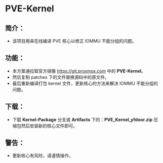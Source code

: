 # PVE-Kernel

## 简介：
- 该项目用来在线编译 PVE 核心以修正 IOMMU 不能分组的问题。

## 功能：
- 本方案通拉取官方镜像 https://git.proxmox.com 中的 **PVE-Kernel**。
- 然后复制 patches 下的文件替换源码中的原文件。
- 最后重新编译打包 kernel 文件，更新核心的方法来解决 IOMMU 不能分组的问题。

## 下载：
- 下载 **Kernel-Package** 分支或 **Artifacts** 下的：**PVE_Kernel_yfdoor.zip** 压缩包然后安装新的核心文件即可。

## 警告：
- 更新核心有风险，请谨慎操作。

